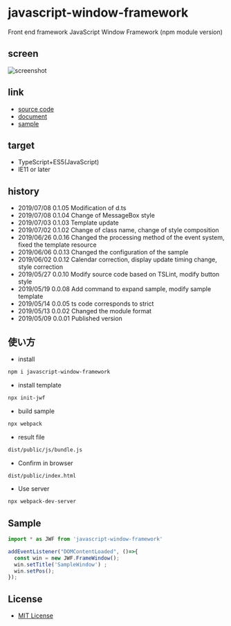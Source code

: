 # javascript-window-framework

Front end framework
JavaScript Window Framework (npm module version)

## screen

![screenshot](https://raw.githubusercontent.com/JavaScript-WindowFramework/javascript-window-framework/ScreenShot/ScreenShot.gif)

## link

- [source code](https://github.com/JavaScript-WindowFramework/javascript-window-framework)
- [document](https://javascript-windowframework.github.io/TypeDocViewer/dist/)
- [sample](https://github.com/JavaScript-WindowFramework/jwf_sample01)

## target

- TypeScript+ES5(JavaScript)
- IE11 or later

## history

- 2019/07/08 0.1.05 Modification of d.ts
- 2019/07/08 0.1.04 Change of MessageBox style
- 2019/07/03 0.1.03 Template update
- 2019/07/02 0.1.02 Change of class name, change of style composition
- 2019/06/26 0.0.16 Changed the processing method of the event system, fixed the template resource
- 2019/06/06 0.0.13 Changed the configuration of the sample
- 2019/06/02 0.0.12 Calendar correction, display update timing change, style correction
- 2019/05/27 0.0.10 Modify source code based on TSLint, modify button style
- 2019/05/19 0.0.08 Add command to expand sample, modify sample template
- 2019/05/14 0.0.05 ts code corresponds to strict
- 2019/05/13 0.0.02 Changed the module format
- 2019/05/09 0.0.01 Published version

## 使い方

- install

```.sh
npm i javascript-window-framework
```

- install template

```.sh
npx init-jwf
```

- build sample

```.sh
npx webpack
```

- result file

```.sh
dist/public/js/bundle.js
```

- Confirm in browser

```.sh
dist/public/index.html
```

- Use server

```.sh
npx webpack-dev-server
```

## Sample

```src/public/index.ts
import * as JWF from 'javascript-window-framework'

addEventListener("DOMContentLoaded", ()=>{
  const win = new JWF.FrameWindow();
  win.setTitle('SampleWindow') ;
  win.setPos();
});
```

## License

- [MIT License](https://opensource.org/licenses/mit-license.php)

